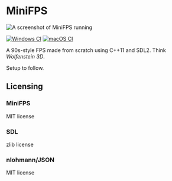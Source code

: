 # MiniFPS

![A screenshot of MiniFPS running](https://images.squarespace-cdn.com/content/63b9d22b11fd8b6be9c4483b/2f5739bf-c61e-4c7d-a062-4afad2902a79/mini-fps-v0.0.3.png?content-type=image%2Fpng)

[![Windows CI](https://github.com/pjhrolfe/MiniFPS/actions/workflows/build-windows.yml/badge.svg)](https://github.com/pjhrolfe/mini-fps/actions/workflows/build-windows.yml)
[![macOS CI](https://github.com/pjhrolfe/MiniFPS/actions/workflows/build-macos.yml/badge.svg)](https://github.com/pjhrolfe/mini-fps/actions/workflows/build-macos.yml)

A 90s-style FPS made from scratch using C++11 and SDL2. Think *Wolfenstein 3D*.

Setup to follow.

## Licensing

### MiniFPS

MIT license

### SDL

zlib license

### nlohmann/JSON

MIT license
